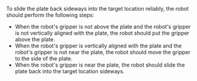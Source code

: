 To slide the plate back sideways into the target location reliably, the robot should perform the following steps:

- When the robot's gripper is not above the plate and the robot's gripper is not vertically aligned with the plate, the robot should put the gripper above the plate.
- When the robot's gripper is vertically aligned with the plate and the robot's gripper is not near the plate, the robot should move the gripper to the side of the plate.
- When the robot's gripper is near the plate, the robot should slide the plate back into the target location sideways.